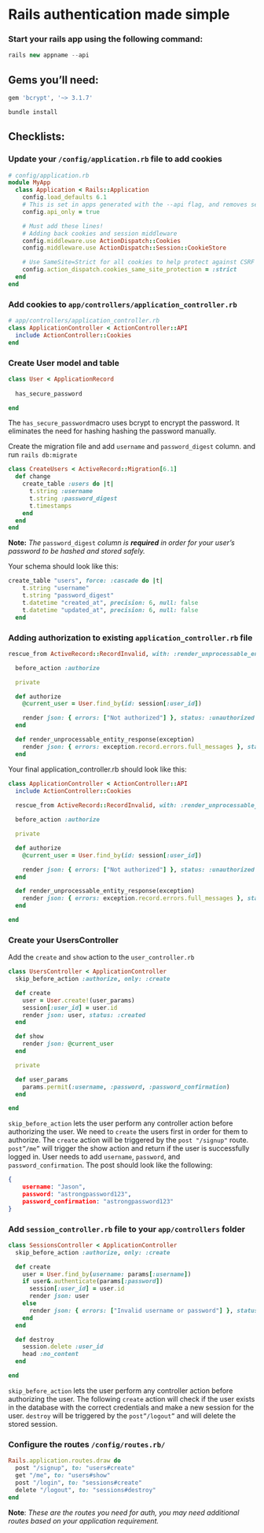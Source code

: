 # Rails authentication made simple

### Start your rails app using the following command:

```jsx
rails new appname --api
```

## Gems you’ll need:

```ruby
gem 'bcrypt', '~> 3.1.7'
```

```ruby
bundle install
```

## Checklists:

### Update your `/config/application.rb` file to add cookies

```ruby
# config/application.rb
module MyApp
  class Application < Rails::Application
    config.load_defaults 6.1
    # This is set in apps generated with the --api flag, and removes session/cookie middleware
    config.api_only = true

    # Must add these lines!
    # Adding back cookies and session middleware
    config.middleware.use ActionDispatch::Cookies
    config.middleware.use ActionDispatch::Session::CookieStore

    # Use SameSite=Strict for all cookies to help protect against CSRF
    config.action_dispatch.cookies_same_site_protection = :strict
  end
end
```

### Add cookies to `app/controllers/application_controller.rb`

```ruby
# app/controllers/application_controller.rb
class ApplicationController < ActionController::API
  include ActionController::Cookies
end
```

### Create User model and table

```ruby
class User < ApplicationRecord
  
  has_secure_password

end
```

The `has_secure_password`macro uses bcrypt to encrypt the password. It eliminates the need for hashing hashing the password manually. 

Create the migration file and add `username` and `password_digest` column. and run `rails db:migrate`

```ruby
class CreateUsers < ActiveRecord::Migration[6.1]
  def change
    create_table :users do |t|
      t.string :username
      t.string :password_digest
      t.timestamps
    end
  end
end
```

**Note:** *The* `password_digest` *column is **required** in order for your user’s password to be hashed and stored safely.* 

Your schema should look like this: 

 

```ruby
create_table "users", force: :cascade do |t|
    t.string "username"
    t.string "password_digest"
    t.datetime "created_at", precision: 6, null: false
    t.datetime "updated_at", precision: 6, null: false
  end
```

### Adding authorization to existing `application_controller.rb` file

```ruby
rescue_from ActiveRecord::RecordInvalid, with: :render_unprocessable_entity_response

  before_action :authorize

  private

  def authorize
    @current_user = User.find_by(id: session[:user_id])

    render json: { errors: ["Not authorized"] }, status: :unauthorized unless @current_user
  end

  def render_unprocessable_entity_response(exception)
    render json: { errors: exception.record.errors.full_messages }, status: :unprocessable_entity
  end
```

Your final application_controller.rb should look like this: 

```ruby
class ApplicationController < ActionController::API
  include ActionController::Cookies
  
  rescue_from ActiveRecord::RecordInvalid, with: :render_unprocessable_entity_response

  before_action :authorize

  private

  def authorize
    @current_user = User.find_by(id: session[:user_id])

    render json: { errors: ["Not authorized"] }, status: :unauthorized unless @current_user
  end

  def render_unprocessable_entity_response(exception)
    render json: { errors: exception.record.errors.full_messages }, status: :unprocessable_entity
  end

end
```

### Create your UsersController

Add the `create` and `show` action to the `user_controller.rb` 

```ruby
class UsersController < ApplicationController
  skip_before_action :authorize, only: :create

  def create
    user = User.create!(user_params)
    session[:user_id] = user.id
    render json: user, status: :created
  end

  def show
    render json: @current_user
  end

  private

  def user_params
    params.permit(:username, :password, :password_confirmation)
  end

end
```

`skip_before_action` lets the user perform any controller action before authorizing the user. We need to `create` the users first in order for them to authorize. The `create` action will be triggered by the `post "/signup"` route. `post”/me”` will trigger the show action and return if the user is successfully logged in. User needs to add `username`, `password`, and `password_confirmation`. The post should look like the following: 

```json
{
	username: "Jason",
	password: "astrongpassword123",
	password_confirmation: "astrongpassword123"
}
```

### Add `session_controller.rb` file to your `app/controllers` folder

```ruby
class SessionsController < ApplicationController
  skip_before_action :authorize, only: :create

  def create
    user = User.find_by(username: params[:username])
    if user&.authenticate(params[:password])
      session[:user_id] = user.id
      render json: user
    else
      render json: { errors: ["Invalid username or password"] }, status: :unauthorized
    end
  end

  def destroy
    session.delete :user_id
    head :no_content
  end

end
```

`skip_before_action` lets the user perform any controller action before authorizing the user. The following `create` action will check if the user exists in the database with the correct credentials and make a new session for the user. `destroy` will be triggered by the `post”/logout”` and will delete the stored session. 

### Configure the routes **`/config/routes.rb/`**

```ruby
Rails.application.routes.draw do
  post "/signup", to: "users#create"
  get "/me", to: "users#show"
  post "/login", to: "sessions#create"
  delete "/logout", to: "sessions#destroy"
end
```

**Note**: *These are the routes you need for auth, you may need additional routes based on your application requirement.*